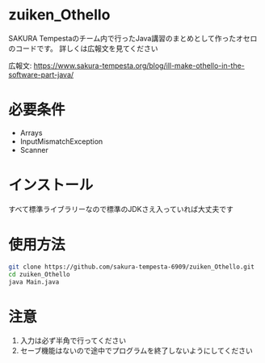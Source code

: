 # zuiken_Othello

SAKURA Tempestaのチーム内で行ったJava講習のまとめとして作ったオセロのコードです。
詳しくは広報文を見てください

広報文: https://www.sakura-tempesta.org/blog/ill-make-othello-in-the-software-part-java/

# 必要条件

* Arrays
* InputMismatchException
* Scanner

# インストール

すべて標準ライブラリーなので標準のJDKさえ入っていれば大丈夫です
# 使用方法

```bash
git clone https://github.com/sakura-tempesta-6909/zuiken_Othello.git
cd zuiken_Othello
java Main.java
```

# 注意

1. 入力は必ず半角で行ってください
2. セーブ機能はないので途中でプログラムを終了しないようにしてください
